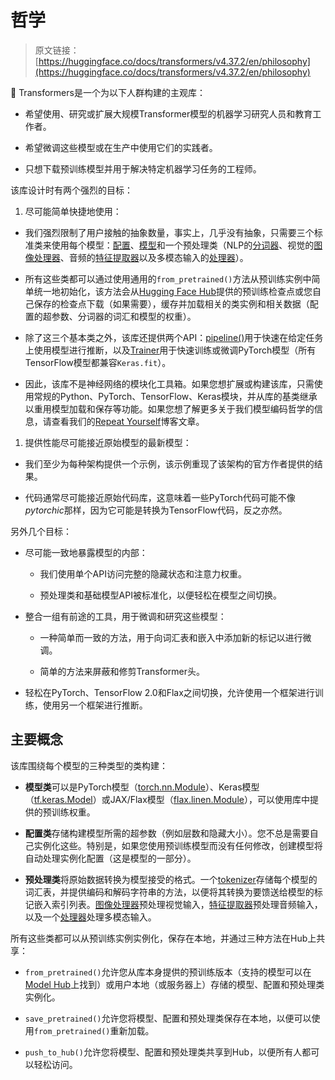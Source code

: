 # 哲学

> 原文链接：[https://huggingface.co/docs/transformers/v4.37.2/en/philosophy](https://huggingface.co/docs/transformers/v4.37.2/en/philosophy)

🤗 Transformers是一个为以下人群构建的主观库：

+   希望使用、研究或扩展大规模Transformer模型的机器学习研究人员和教育工作者。

+   希望微调这些模型或在生产中使用它们的实践者。

+   只想下载预训练模型并用于解决特定机器学习任务的工程师。

该库设计时有两个强烈的目标：

1.  尽可能简单快捷地使用：

+   我们强烈限制了用户接触的抽象数量，事实上，几乎没有抽象，只需要三个标准类来使用每个模型：[配置](main_classes/configuration)、[模型](main_classes/model)和一个预处理类（NLP的[分词器](main_classes/tokenizer)、视觉的[图像处理器](main_classes/image_processor)、音频的[特征提取器](main_classes/feature_extractor)以及多模态输入的[处理器](main_classes/processors)）。

+   所有这些类都可以通过使用通用的`from_pretrained()`方法从预训练实例中简单统一地初始化，该方法会从[Hugging Face Hub](https://huggingface.co/models)提供的预训练检查点或您自己保存的检查点下载（如果需要），缓存并加载相关的类实例和相关数据（配置的超参数、分词器的词汇和模型的权重）。

+   除了这三个基本类之外，该库还提供两个API：[pipeline()](/docs/transformers/v4.37.2/en/main_classes/pipelines#transformers.pipeline)用于快速在给定任务上使用模型进行推断，以及[Trainer](/docs/transformers/v4.37.2/en/main_classes/trainer#transformers.Trainer)用于快速训练或微调PyTorch模型（所有TensorFlow模型都兼容`Keras.fit`）。

+   因此，该库不是神经网络的模块化工具箱。如果您想扩展或构建该库，只需使用常规的Python、PyTorch、TensorFlow、Keras模块，并从库的基类继承以重用模型加载和保存等功能。如果您想了解更多关于我们模型编码哲学的信息，请查看我们的[Repeat Yourself](https://huggingface.co/blog/transformers-design-philosophy)博客文章。

1.  提供性能尽可能接近原始模型的最新模型：

+   我们至少为每种架构提供一个示例，该示例重现了该架构的官方作者提供的结果。

+   代码通常尽可能接近原始代码库，这意味着一些PyTorch代码可能不像*pytorchic*那样，因为它可能是转换为TensorFlow代码，反之亦然。

另外几个目标：

+   尽可能一致地暴露模型的内部：

    +   我们使用单个API访问完整的隐藏状态和注意力权重。

    +   预处理类和基础模型API被标准化，以便轻松在模型之间切换。

+   整合一组有前途的工具，用于微调和研究这些模型：

    +   一种简单而一致的方法，用于向词汇表和嵌入中添加新的标记以进行微调。

    +   简单的方法来屏蔽和修剪Transformer头。

+   轻松在PyTorch、TensorFlow 2.0和Flax之间切换，允许使用一个框架进行训练，使用另一个框架进行推断。

## 主要概念

该库围绕每个模型的三种类型的类构建：

+   **模型类**可以是PyTorch模型（[torch.nn.Module](https://pytorch.org/docs/stable/nn.html#torch.nn.Module)）、Keras模型（[tf.keras.Model](https://www.tensorflow.org/api_docs/python/tf/keras/Model)）或JAX/Flax模型（[flax.linen.Module](https://flax.readthedocs.io/en/latest/api_reference/flax.linen/module.html)），可以使用库中提供的预训练权重。

+   **配置类**存储构建模型所需的超参数（例如层数和隐藏大小）。您不总是需要自己实例化这些。特别是，如果您使用预训练模型而没有任何修改，创建模型将自动处理实例化配置（这是模型的一部分）。

+   **预处理类**将原始数据转换为模型接受的格式。一个[tokenizer](main_classes/tokenizer)存储每个模型的词汇表，并提供编码和解码字符串的方法，以便将其转换为要馈送给模型的标记嵌入索引列表。[图像处理器](main_classes/image_processor)预处理视觉输入，[特征提取器](main_classes/feature_extractor)预处理音频输入，以及一个[处理器](main_classes/processors)处理多模态输入。

所有这些类都可以从预训练实例实例化，保存在本地，并通过三种方法在Hub上共享：

+   `from_pretrained()`允许您从库本身提供的预训练版本（支持的模型可以在[Model Hub](https://huggingface.co/models)上找到）或用户本地（或服务器上）存储的模型、配置和预处理类实例化。

+   `save_pretrained()`允许您将模型、配置和预处理类保存在本地，以便可以使用`from_pretrained()`重新加载。

+   `push_to_hub()`允许您将模型、配置和预处理类共享到Hub，以便所有人都可以轻松访问。
